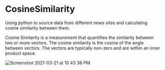 # CosineSimilarity
Using python to source data from different news sites and calculating cosine similarity between them.

Cosine Similarity is a measurement that quantifies the similarity between two or more vectors. The cosine similarity is the cosine of the angle between vectors. The vectors are typically non-zero and are within an inner product space.

![Screenshot 2021-03-21 at 10 43 36 PM](https://user-images.githubusercontent.com/18241637/111914166-e19fb600-8a96-11eb-9fe7-0f61a201cdf5.png)
